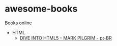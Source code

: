 # awesome-books
Books online

- HTML
	* [DIVE INTO HTML5 - MARK PILGRIM - pt-BR](https://diveintohtml5.com.br)